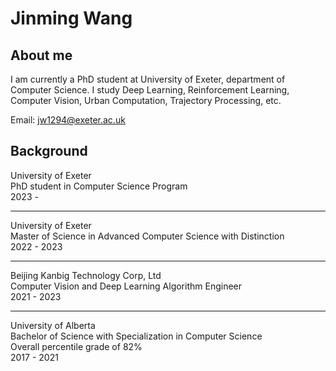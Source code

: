 ﻿# Jinming Wang

## About me
I am currently a PhD student at University of Exeter, department of Computer Science. I study Deep Learning, Reinforcement Learning, Computer Vision, Urban Computation, Trajectory Processing, etc.

Email: jw1294@exeter.ac.uk

## Background

University of Exeter<br>
PhD student in Computer Science Program<br>
2023 -

---
University of Exeter<br>
Master of Science in Advanced Computer Science with Distinction<br>
2022 - 2023

---
Beijing Kanbig Technology Corp, Ltd<br>
Computer Vision and Deep Learning Algorithm Engineer<br>
2021 - 2023

---
University of Alberta<br>
Bachelor of Science with Specialization in Computer Science<br>
Overall percentile grade of 82%<br>
2017 - 2021

## 
